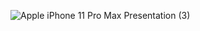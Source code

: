 
![Apple iPhone 11 Pro Max Presentation (3)](https://user-images.githubusercontent.com/44638560/231450820-c918f181-63c7-47f9-b946-986edf9e87de.png)
